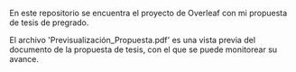 En este repositorio se encuentra el proyecto de Overleaf con mi propuesta de tesis de pregrado.

El archivo 'Previsualización_Propuesta.pdf' es una vista previa del documento de la propuesta de tesis, con el que se puede monitorear su avance.
